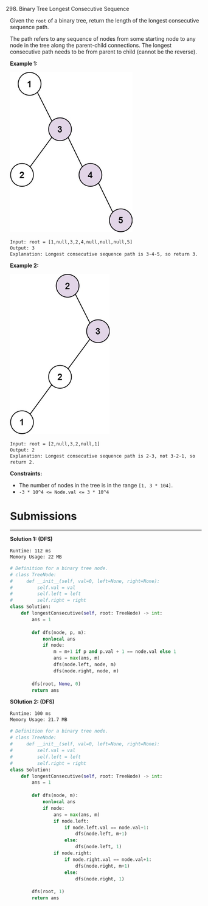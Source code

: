 298. Binary Tree Longest Consecutive Sequence

Given the `root` of a binary tree, return the length of the longest consecutive sequence path.

The path refers to any sequence of nodes from some starting node to any node in the tree along the parent-child connections. The longest consecutive path needs to be from parent to child (cannot be the reverse).

 

**Example 1:**

![298_consec1-1-tree.jpg](img/298_consec1-1-tree.jpg)
```
Input: root = [1,null,3,2,4,null,null,null,5]
Output: 3
Explanation: Longest consecutive sequence path is 3-4-5, so return 3.
```

**Example 2:**

![298_consec1-2-tree.jpg](img/298_consec1-2-tree.jpg)
```
Input: root = [2,null,3,2,null,1]
Output: 2
Explanation: Longest consecutive sequence path is 2-3, not 3-2-1, so return 2.
```

**Constraints:**

* The number of nodes in the tree is in the range `[1, 3 * 104]`.
* `-3 * 10^4 <= Node.val <= 3 * 10^4`

# Submissions
---
**Solution 1: (DFS)**
```
Runtime: 112 ms
Memory Usage: 22 MB
```
```python
# Definition for a binary tree node.
# class TreeNode:
#     def __init__(self, val=0, left=None, right=None):
#         self.val = val
#         self.left = left
#         self.right = right
class Solution:
    def longestConsecutive(self, root: TreeNode) -> int:
        ans = 1
        
        def dfs(node, p, m):
            nonlocal ans
            if node:
                m = m+1 if p and p.val + 1 == node.val else 1
                ans = max(ans, m)
                dfs(node.left, node, m)
                dfs(node.right, node, m)
                    
        dfs(root, None, 0)
        return ans
```

**SOlution 2: (DFS)**
```
Runtime: 100 ms
Memory Usage: 21.7 MB
```
```python
# Definition for a binary tree node.
# class TreeNode:
#     def __init__(self, val=0, left=None, right=None):
#         self.val = val
#         self.left = left
#         self.right = right
class Solution:
    def longestConsecutive(self, root: TreeNode) -> int:
        ans = 1
        
        def dfs(node, m):
            nonlocal ans
            if node:
                ans = max(ans, m)
                if node.left:
                    if node.left.val == node.val+1:
                        dfs(node.left, m+1)
                    else:
                        dfs(node.left, 1)
                if node.right:
                    if node.right.val == node.val+1:
                        dfs(node.right, m+1)
                    else:
                        dfs(node.right, 1)
                    
        dfs(root, 1)
        return ans
```